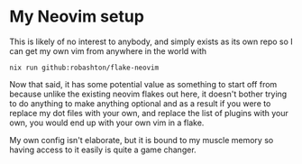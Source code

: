 # My Neovim setup


This is likely of no interest to anybody, and simply exists as its own repo so I can get my own vim from anywhere in the world with

```
nix run github:robashton/flake-neovim
```

Now that said, it has some potential value as something to start off from because unlike the existing neovim flakes out here, it doesn't bother trying to do anything to make anything optional and as a result if you were to replace my dot files with your own, and replace the list of plugins with your own, you would end up with your own vim in a flake.

My own config isn't elaborate, but it is bound to my muscle memory so having access to it easily is quite a game changer.


